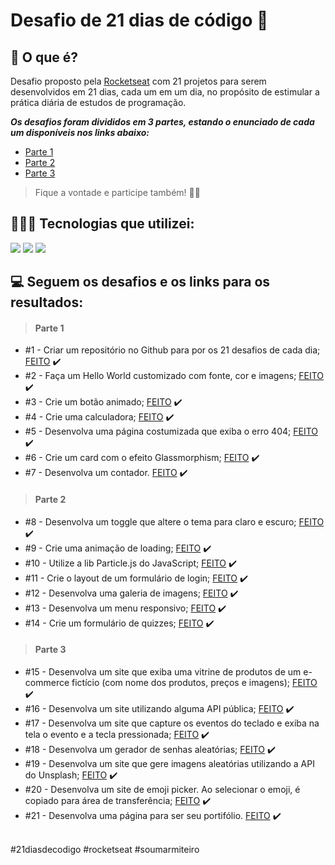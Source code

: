 # Desafio de 21 dias de código 🚀

## 🤔 O que é?

Desafio proposto pela <a href="https://rocketseat.com.br">Rocketseat</a> com 21 projetos para serem desenvolvidos em 21 dias, cada um em um dia, no propósito de estimular a prática diária de estudos de programação.

***Os desafios foram divididos em 3 partes, estando o enunciado de cada um disponíveis nos links abaixo:***
<br>
+ <a href="https://www.instagram.com/p/ChTBg1BpLGU/?utm_source=ig_web_copy_link">Parte 1</a>
+ <a href="https://www.instagram.com/p/ChkahuNOLvF/?utm_source=ig_web_copy_link">Parte 2</a>
+ <a href="https://www.instagram.com/p/Ch3EOQ0p2sZ/?utm_source=ig_web_copy_link">Parte 3</a>

> Fique a vontade e participe também! 🤙🏾

## 👩🏾‍💻 Tecnologias que utilizei:

<div>
    <img src="https://img.shields.io/badge/HTML5-E34F26?style=for-the-badge&logo=html5&logoColor=white" />
    <img src="https://img.shields.io/badge/CSS3-1572B6?style=for-the-badge&logo=css3&logoColor=white" />
    <img src="https://img.shields.io/badge/JavaScript-F7DF1E?style=for-the-badge&logo=javascript&logoColor=black" />
</div>

## 💻 Seguem os desafios e os links para os resultados:

> #### Parte 1

+ #1 - Criar um repositório no Github para por os 21 desafios de cada dia;  <a href="https://lucyanovidio.github.io/desafio-21-dias-codigo-rocketseat/dia-1">FEITO</a> ✔️
+ #2 - Faça um Hello World customizado com fonte, cor e imagens;  <a href="https://lucyanovidio.github.io/desafio-21-dias-codigo-rocketseat/dia-2">FEITO</a> ✔️
+ #3 - Crie um botão animado;  <a href="https://lucyanovidio.github.io/desafio-21-dias-codigo-rocketseat/dia-3">FEITO</a> ✔️
+ #4 - Crie uma calculadora;  <a href="https://lucyanovidio.github.io/desafio-21-dias-codigo-rocketseat/dia-4">FEITO</a> ✔️
+ #5 - Desenvolva uma página costumizada que exiba o erro 404;  <a href="https://lucyanovidio.github.io/desafio-21-dias-codigo-rocketseat/dia-5">FEITO</a> ✔️
+ #6 - Crie um card com o efeito Glassmorphism;  <a href="https://lucyanovidio.github.io/desafio-21-dias-codigo-rocketseat/dia-6">FEITO</a> ✔️
+ #7 - Desenvolva um contador.  <a href="https://lucyanovidio.github.io/desafio-21-dias-codigo-rocketseat/dia-7">FEITO</a> ✔️

> #### Parte 2

+ #8 - Desenvolva um toggle que altere o tema para claro e escuro;  <a href="https://lucyanovidio.github.io/desafio-21-dias-codigo-rocketseat/dia-8">FEITO</a> ✔️
+ #9 - Crie uma animação de loading;  <a href="https://lucyanovidio.github.io/desafio-21-dias-codigo-rocketseat/dia-9">FEITO</a> ✔️
+ #10 - Utilize a lib Particle.js do JavaScript;  <a href="https://lucyanovidio.github.io/desafio-21-dias-codigo-rocketseat/dia-10">FEITO</a> ✔️
+ #11 - Crie o layout de um formulário de login;  <a href="https://lucyanovidio.github.io/desafio-21-dias-codigo-rocketseat/dia-11">FEITO</a> ✔️
+ #12 - Desenvolva uma galeria de imagens;  <a href="https://lucyanovidio.github.io/desafio-21-dias-codigo-rocketseat/dia-12">FEITO</a> ✔️
+ #13 - Desenvolva um menu responsivo;  <a href="https://lucyanovidio.github.io/desafio-21-dias-codigo-rocketseat/dia-13">FEITO</a> ✔️
+ #14 - Crie um formulário de quizzes;  <a href="https://lucyanovidio.github.io/desafio-21-dias-codigo-rocketseat/dia-14">FEITO</a> ✔️

> #### Parte 3

+ #15 - Desenvolva um site que exiba uma vitrine de produtos de um e-commerce fictício (com nome dos produtos, preços e imagens);  <a href="https://lucyanovidio.github.io/desafio-21-dias-codigo-rocketseat/dia-15">FEITO</a> ✔️
+ #16 - Desenvolva um site utilizando alguma API pública;  <a href="https://lucyanovidio.github.io/desafio-21-dias-codigo-rocketseat/dia-16">FEITO</a> ✔️
+ #17 - Desenvolva um site que capture os eventos do teclado e exiba na tela o evento e a tecla pressionada;  <a href="https://lucyanovidio.github.io/desafio-21-dias-codigo-rocketseat/dia-17">FEITO</a> ✔️
+ #18 - Desenvolva um gerador de senhas aleatórias;  <a href="https://lucyanovidio.github.io/desafio-21-dias-codigo-rocketseat/dia-18">FEITO</a> ✔️
+ #19 - Desenvolva um site que gere imagens aleatórias utilizando a API do Unsplash;  <a href="https://lucyanovidio.github.io/desafio-21-dias-codigo-rocketseat/dia-19">FEITO</a> ✔️
+ #20 - Desenvolva um site de emoji picker. Ao selecionar o emoji, é copiado para área de transferência;  <a href="https://lucyanovidio.github.io/desafio-21-dias-codigo-rocketseat/dia-20">FEITO</a> ✔️
+ #21 - Desenvolva uma página para ser seu portifólio. <a href="https://lucyanovidio.vercel.app">FEITO</a> ✔️

<br>
#21diasdecodigo #rocketseat #soumarmiteiro
